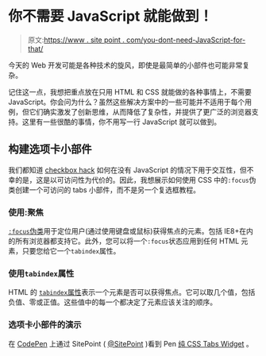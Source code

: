 # 你不需要 JavaScript 就能做到！

> 原文:[https://www . site point . com/you-dont-need-JavaScript-for-that/](https://www.sitepoint.com/you-dont-need-javascript-for-that/)

今天的 Web 开发可能是各种技术的旋风，即使是最简单的小部件也可能非常复杂。

记住这一点，我想把重点放在只用 HTML 和 CSS 就能做的各种事情上，不需要 JavaScript。你会问为什么？虽然这些解决方案中的一些可能并不适用于每个用例，但它们确实激发了创新思维，从而降低了复杂性，并提供了更广泛的浏览器支持。这里有一些很酷的事情，你不用写一行 JavaScript 就可以做到。

## 构建选项卡小部件

我们都知道 [checkbox hack](http://www.thecssninja.com/talks/abuse_checkboxes/) 如何在没有 JavaScript 的情况下用于交互性，但不幸的是，这是以可访问性为代价的。因此，我想展示如何使用 CSS 中的`:focus`伪类创建一个可访问的 tabs 小部件，而不是另一个复选框教程。

### 使用:聚焦

[`:focus`伪类](https://developer.mozilla.org/en-US/docs/Web/CSS/:focus)用于定位用户(通过使用键盘或鼠标)获得焦点的元素。包括 IE8+在内的所有浏览器都支持它。此外，您可以将一个`:focus`状态应用到任何 HTML 元素，只要您给它一个`tabindex`属性。

### 使用`tabindex`属性

HTML 的 [`tabindex`属性](https://developer.mozilla.org/en-US/docs/Web/HTML/Global_attributes#tabindex)表示一个元素是否可以获得焦点。它可以取几个值，包括负值、零或正值。这些值中的每一个都决定了元素应该关注的顺序。

### 选项卡小部件的演示

在 [CodePen](http://codepen.io) 上通过 SitePoint ( [@SitePoint](http://codepen.io/SitePoint) )看到 Pen [纯 CSS Tabs Widget](http://codepen.io/SitePoint/pen/tcCnu/) 。